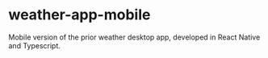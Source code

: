# weather-app-mobile
Mobile version of the prior weather desktop app, developed in React Native and Typescript.
